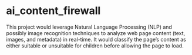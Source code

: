 # ai_content_firewall
This project would leverage Natural Language Processing (NLP) and possibly image recognition techniques to analyze web page content (text, images, and metadata) in real-time. It would classify the page’s content as either suitable or unsuitable for children before allowing the page to load.
